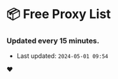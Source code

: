 # :package: Free Proxy List
### Updated every 15 minutes.

- Last updated: `2024-05-01 09:54`

:heart:
